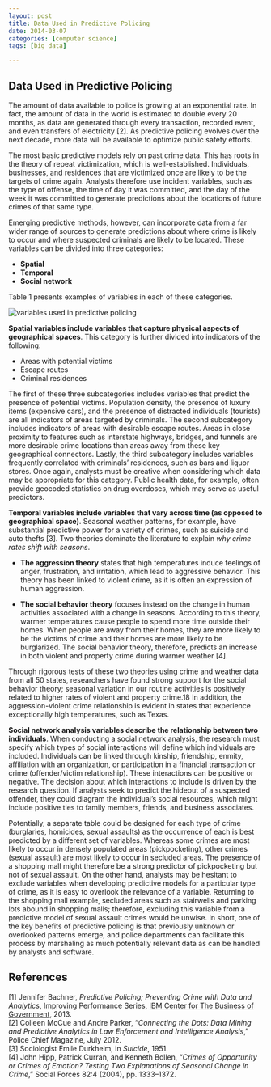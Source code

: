 ```yaml
---
layout: post
title: Data Used in Predictive Policing
date: 2014-03-07
categories: [computer science]
tags: [big data]

---
```


Data Used in Predictive Policing
---

The amount of data available to police is growing at an exponential rate. In fact, the amount of data in the world is estimated to double every 20 months, as data are generated through every transaction, recorded event, and even transfers of electricity [2]. As predictive policing evolves over the next decade, more data will be available to optimize public safety efforts.


The most basic predictive models rely on past crime data. This has roots in the theory of repeat victimization, which is well-established. Individuals, businesses, and residences that are victimized once are likely to be the targets of crime again. Analysts therefore use incident variables, such as the type of offense, the time of day it was committed, and the day of the week it was committed to generate predictions about the locations of future crimes of that same type.

Emerging predictive methods, however, can incorporate data from a far wider range of sources to generate predictions about where crime is likely to occur and where suspected criminals are likely to be located. These variables can be divided into three categories:

* **Spatial**
* **Temporal**
* **Social network**

Table 1 presents examples of variables in each of these categories.

![variables used in predictive policing](http://sungsoo.github.com/images/variables-used-in-predictive-policing.png)

**Spatial variables include variables that capture physical aspects of geographical spaces**. This category is further divided into indicators of the following:

* Areas with potential victims  
* Escape routes  
* Criminal residences


The first of these three subcategories includes variables that predict the presence of potential victims. Population density, the presence of luxury items (expensive cars), and the presence of distracted individuals (tourists) are all indicators of areas targeted by criminals. The second subcategory includes indicators of areas with desirable escape routes. Areas in close proximity to features such as interstate highways, bridges, and tunnels are more desirable crime locations than areas away from these key geographical connectors. Lastly, the third subcategory includes variables frequently correlated with criminals’ residences, such as bars and liquor stores. Once again, analysts must be creative when considering which data may be appropriate for this category. Public health data, for example, often provide geocoded statistics on drug overdoses, which may serve as useful predictors.

**Temporal variables include variables that vary across time (as opposed to geographical space)**. Seasonal weather patterns, for example, have substantial predictive power for a variety of crimes, such as suicide and auto thefts [3]. Two theories dominate the literature to explain *why crime rates shift with seasons*.

* **The aggression theory** states that high temperatures induce feelings of anger, frustration, and irritation, which lead to aggressive behavior. This theory has been linked to violent crime, as it is often an expression of human aggression.  

* **The social behavior theory** focuses instead on the change in human activities associated with a change in seasons. According to this theory, warmer temperatures cause people to spend more time outside their homes. When people are away from their homes, they are more likely to be the victims of crime and their homes are more likely to be burglarized.
The social behavior theory, therefore, predicts an increase in both violent and property crime during warmer weather [4].

Through rigorous tests of these two theories using crime and weather data from all 50 states, researchers have found strong support for the social behavior theory; seasonal variation in our routine activities is positively related to higher rates of violent and property crime.18 In addition, the aggression-violent crime relationship is evident in states that experience exceptionally high temperatures, such as Texas.

**Social network analysis variables describe the relationship between two individuals**. When conducting a social network analysis, the research must specify which types of social interactions will define which individuals are included. Individuals can be linked through kinship, friendship, enmity, affiliation with an organization, or participation in a financial transaction or crime (offender/victim relationship). These interactions can be positive or negative. The decision about which interactions to include is driven by the research question. If analysts seek to predict the hideout of a suspected offender, they could diagram the individual’s social resources, which might include positive ties to family members, friends, and business associates.

Potentially, a separate table could be designed for each type of crime (burglaries, homicides, sexual assaults) as the occurrence of each is best predicted by a different set of variables. Whereas some crimes are most likely to occur in densely populated areas (pickpocketing), other crimes (sexual assault) are most likely to occur in secluded areas. The presence of a shopping mall might therefore be a strong predictor of pickpocketing but not of sexual assault. On the other hand, analysts may be hesitant to exclude variables when developing predictive models for a particular type of crime, as it is easy to overlook the relevance of a variable. Returning to the shopping mall example, secluded areas such as stairwells and parking lots abound in shopping malls; therefore, excluding this variable from a predictive model of sexual assault crimes would be unwise. In short, one of the key benefits of predictive policing is that previously unknown or overlooked patterns emerge, and police departments can facilitate this process by marshaling as much potentially relevant data as can be handled by analysts and software.

References
---
[1] Jennifer Bachner, *Predictive Policing; Preventing Crime with Data and Analytics*, Improving Performance Series, [IBM Center for The Business of Government](http://www.businessofgovernment.org), 2013.  
[2] Colleen McCue and Andre Parker, “*Connecting the Dots: Data Mining and Predictive Analytics in Law Enforcement and Intelligence Analysis*,” Police Chief Magazine, July 2012.  
[3] Sociologist Emile Durkheim, in *Suicide*, 1951.  
[4] John Hipp, Patrick Curran, and Kenneth Bollen, “*Crimes of Opportunity or Crimes of Emotion? Testing Two Explanations of Seasonal Change in Crime*,” Social Forces 82:4 (2004), pp. 1333–1372.